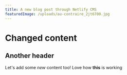 ```yaml
---
title: A new blog post through Netlify CMS
featuredImage: /uploads/au-contraire_2jt6700.jpg
---
```


# Changed content

## Another header

Let's add some _new_ content too! Love how **this** is working
